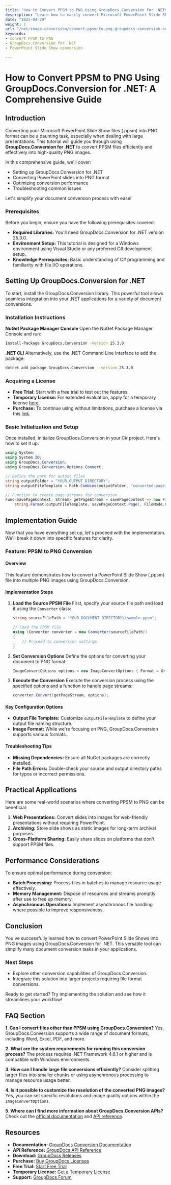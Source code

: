 ```yaml
---
title: "How to Convert PPSM to PNG Using GroupDocs.Conversion for .NET&#58; A Comprehensive Guide"
description: "Learn how to easily convert Microsoft PowerPoint Slide Shows (.ppsm) to high-quality PNG images using GroupDocs.Conversion for .NET. Follow our step-by-step guide."
date: "2025-04-29"
weight: 1
url: "/net/image-conversion/convert-ppsm-to-png-groupdocs-conversion-net/"
keywords:
- convert PPSM to PNG
- GroupDocs.Conversion for .NET
- PowerPoint Slide Show conversion

---
```



# How to Convert PPSM to PNG Using GroupDocs.Conversion for .NET: A Comprehensive Guide

## Introduction

Converting your Microsoft PowerPoint Slide Show files (.ppsm) into PNG format can be a daunting task, especially when dealing with large presentations. This tutorial will guide you through using **GroupDocs.Conversion for .NET** to convert PPSM files efficiently and effectively into high-quality PNG images.

In this comprehensive guide, we'll cover:
- Setting up GroupDocs.Conversion for .NET
- Converting PowerPoint slides into PNG format
- Optimizing conversion performance
- Troubleshooting common issues

Let's simplify your document conversion process with ease!

### Prerequisites
Before you begin, ensure you have the following prerequisites covered:
- **Required Libraries:** You'll need GroupDocs.Conversion for .NET version 25.3.0.
- **Environment Setup:** This tutorial is designed for a Windows environment using Visual Studio or any preferred C# development setup.
- **Knowledge Prerequisites:** Basic understanding of C# programming and familiarity with file I/O operations.

## Setting Up GroupDocs.Conversion for .NET
To start, install the GroupDocs.Conversion library. This powerful tool allows seamless integration into your .NET applications for a variety of document conversions.

### Installation Instructions
**NuGet Package Manager Console**
Open the NuGet Package Manager Console and run:
```bash
Install-Package GroupDocs.Conversion -Version 25.3.0
```

**.NET CLI**
Alternatively, use the .NET Command Line Interface to add the package:
```bash
dotnet add package GroupDocs.Conversion --version 25.3.0
```

### Acquiring a License
- **Free Trial:** Start with a free trial to test out the features.
- **Temporary License:** For extended evaluation, apply for a temporary license [here](https://purchase.groupdocs.com/temporary-license/).
- **Purchase:** To continue using without limitations, purchase a license via this [link](https://purchase.groupdocs.com/buy).

### Basic Initialization and Setup
Once installed, initialize GroupDocs.Conversion in your C# project. Here's how to set it up:

```csharp
using System;
using System.IO;
using GroupDocs.Conversion;
using GroupDocs.Conversion.Options.Convert;

// Define the path for output files
string outputFolder = "YOUR_OUTPUT_DIRECTORY";
string outputFileTemplate = Path.Combine(outputFolder, "converted-page-{0}.png");

// Function to create page streams for conversion
Func<SavePageContext, Stream> getPageStream = savePageContext => new FileStream(
    string.Format(outputFileTemplate, savePageContext.Page), FileMode.Create);
```

## Implementation Guide
Now that you have everything set up, let's proceed with the implementation. We'll break it down into specific features for clarity.

### Feature: PPSM to PNG Conversion
#### Overview
This feature demonstrates how to convert a PowerPoint Slide Show (.ppsm) file into multiple PNG images using GroupDocs.Conversion.

#### Implementation Steps
1. **Load the Source PPSM File**
   First, specify your source file path and load it using the `Converter` class:
    
    ```csharp
    string sourceFilePath = "YOUR_DOCUMENT_DIRECTORY\\sample.ppsm";

    // Load the PPSM file
    using (Converter converter = new Converter(sourceFilePath))
    {
        // Proceed to conversion settings
    }
    ```

2. **Set Conversion Options**
   Define the options for converting your document to PNG format:
    
    ```csharp
    ImageConvertOptions options = new ImageConvertOptions { Format = GroupDocs.Conversion.FileTypes.ImageFileType.Png };
    ```

3. **Execute the Conversion**
   Execute the conversion process using the specified options and a function to handle page streams:
    
    ```csharp
    converter.Convert(getPageStream, options);
    ```

#### Key Configuration Options
- **Output File Template:** Customize `outputFileTemplate` to define your output file naming structure.
- **Image Format:** While we're focusing on PNG, GroupDocs.Conversion supports various formats.

#### Troubleshooting Tips
- **Missing Dependencies:** Ensure all NuGet packages are correctly installed.
- **File Path Errors:** Double-check your source and output directory paths for typos or incorrect permissions.

## Practical Applications
Here are some real-world scenarios where converting PPSM to PNG can be beneficial:
1. **Web Presentations:** Convert slides into images for web-friendly presentations without requiring PowerPoint.
2. **Archiving:** Store slide shows as static images for long-term archival purposes.
3. **Cross-Platform Sharing:** Easily share slides on platforms that don't support PPSM files.

## Performance Considerations
To ensure optimal performance during conversion:
- **Batch Processing:** Process files in batches to manage resource usage effectively.
- **Memory Management:** Dispose of resources and streams promptly after use to free up memory.
- **Asynchronous Operations:** Implement asynchronous file handling where possible to improve responsiveness.

## Conclusion
You've successfully learned how to convert PowerPoint Slide Shows into PNG images using GroupDocs.Conversion for .NET. This versatile tool can simplify many document conversion tasks in your applications.

### Next Steps
- Explore other conversion capabilities of GroupDocs.Conversion.
- Integrate this solution into larger projects requiring file format conversions.

Ready to get started? Try implementing the solution and see how it streamlines your workflow!

## FAQ Section
**1. Can I convert files other than PPSM using GroupDocs.Conversion?**
Yes, GroupDocs.Conversion supports a wide range of document formats, including Word, Excel, PDF, and more.

**2. What are the system requirements for running this conversion process?**
The process requires .NET Framework 4.6.1 or higher and is compatible with Windows environments.

**3. How can I handle large file conversions efficiently?**
Consider splitting larger files into smaller chunks or using asynchronous processing to manage resource usage better.

**4. Is it possible to customize the resolution of the converted PNG images?**
Yes, you can set specific resolutions and image quality options within the `ImageConvertOptions`.

**5. Where can I find more information about GroupDocs.Conversion APIs?**
Check out the [official documentation](https://docs.groupdocs.com/conversion/net/) and [API reference](https://reference.groupdocs.com/conversion/net/).

## Resources
- **Documentation:** [GroupDocs Conversion Documentation](https://docs.groupdocs.com/conversion/net/)
- **API Reference:** [GroupDocs API Reference](https://reference.groupdocs.com/conversion/net/)
- **Download:** [GroupDocs Releases](https://releases.groupdocs.com/conversion/net/)
- **Purchase:** [Buy GroupDocs Licenses](https://purchase.groupdocs.com/buy)
- **Free Trial:** [Start Free Trial](https://releases.groupdocs.com/conversion/net/)
- **Temporary License:** [Get a Temporary License](https://purchase.groupdocs.com/temporary-license/)
- **Support:** [GroupDocs Forum](https://forum.groupdocs.com/c/conversion/10)
